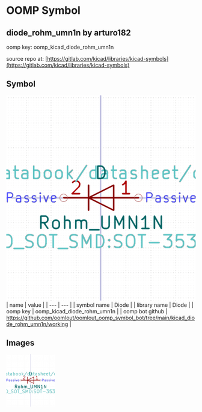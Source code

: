 # OOMP Symbol  
## diode_rohm_umn1n  by arturo182  
  
oomp key: oomp_kicad_diode_rohm_umn1n  
  
source repo at: [https://gitlab.com/kicad/libraries/kicad-symbols](https://gitlab.com/kicad/libraries/kicad-symbols)  
## Symbol  
  
[![working.png](working_600.png)](working.png)  
| name | value | 
| --- | --- | 
| symbol name | Diode | 
| library name | Diode | 
| oomp key | oomp_kicad_diode_rohm_umn1n | 
| oomp bot github | https://github.com/oomlout/oomlout_oomp_symbol_bot/tree/main/kicad_diode_rohm_umn1n/working | 
## Images  
  
[![working.png](working_140.png)](working.png)  
